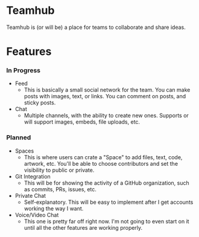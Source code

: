 # Teamhub

Teamhub is (or will be) a place for teams to collaborate and share ideas.

# Features

### In Progress

- Feed
  - This is basically a small social network for the team. You can make posts with images, text, or links. You can comment on posts, and sticky posts.
- Chat
  - Multiple channels, with the ability to create new ones. Supports or will support images, embeds, file uploads, etc.

### Planned

- Spaces
  - This is where users can crate a "Space" to add files, text, code, artwork, etc. You'll be able to choose contributors and set the visibility to public or private.
- Git Integration
  - This will be for showing the activity of a GitHub organization, such as commits, PRs, issues, etc.
- Private Chat
  - Self-explanatory. This will be easy to implement after I get accounts working the way I want.
- Voice/Video Chat
  - This one is pretty far off right now. I'm not going to even start on it until all the other features are working properly.
